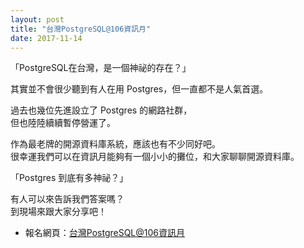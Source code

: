 ```yaml
---
layout: post
title: "台灣PostgreSQL@106資訊月"
date: 2017-11-14
---
```


「PostgreSQL在台灣，是一個神祕的存在？」

其實並不會很少聽到有人在用 Postgres，但一直都不是人氣首選。

過去也幾位先進設立了 Postgres 的網路社群，<br/>
但也陸陸續續暫停營運了。

作為最老牌的開源資料庫系統，應該也有不少同好吧。<br/>
很幸運我們可以在資訊月能夠有一個小小的攤位，和大家聊聊開源資料庫。

「Postgres 到底有多神祕？」

有人可以來告訴我們答案嗎？<br/>
到現場來跟大家分享吧！
- 報名網頁：[台灣PostgreSQL@106資訊月](https://pgsql-tw.kktix.cc/events/106-itmonth)

